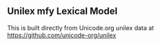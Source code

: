 Unilex mfy Lexical Model
----------------------

This is built directly from Unicode.org unilex data at
https://github.com/unicode-org/unilex
